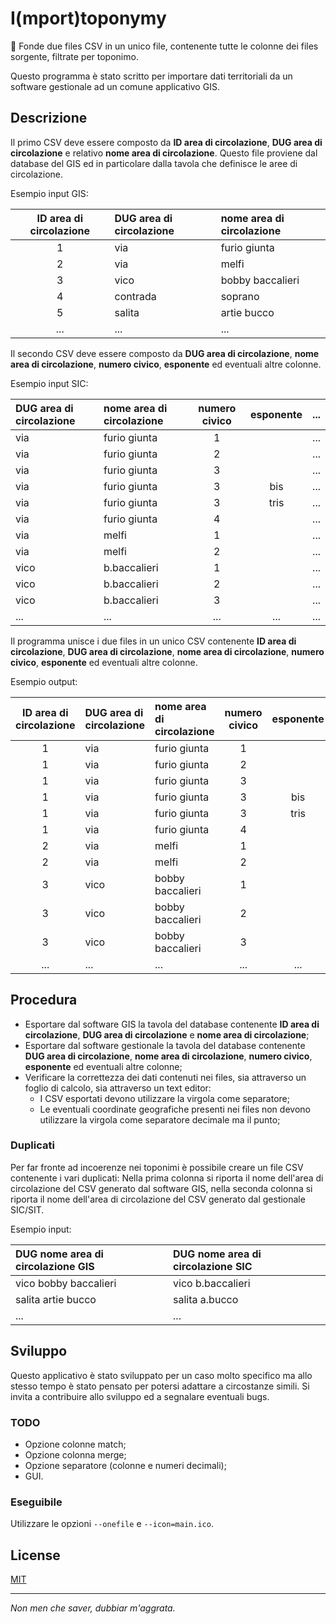 I(mport)toponymy
================

:door: Fonde due files CSV in un unico file, contenente tutte le colonne dei files sorgente, filtrate per toponimo.

Questo programma è stato scritto per importare dati territoriali da un software gestionale ad un comune applicativo GIS.

## Descrizione
Il primo CSV deve essere composto da **ID area di circolazione**, **DUG area di circolazione** e relativo **nome area di circolazione**.
Questo file proviene dal database del GIS ed in particolare dalla tavola che definisce le aree di circolazione.

Esempio input GIS:

| ID area di circolazione | DUG area di circolazione | nome area di circolazione |
|:-----------------------:|:-------------------------|:--------------------------|
| 1                       | via                      | furio giunta              |
| 2                       | via                      | melfi                     |
| 3                       | vico                     | bobby baccalieri          |
| 4                       | contrada                 | soprano                   |
| 5                       | salita                   | artie bucco               |
| ...                     | ...                      | ...                       |

Il secondo CSV deve essere composto da **DUG area di circolazione**, **nome area di circolazione**, **numero civico**, **esponente** ed eventuali altre colonne.

Esempio input SIC:

| DUG area di circolazione | nome area di circolazione | numero civico | esponente | ... |
|:-------------------------|:--------------------------|:-------------:|:---------:|-----|
| via                      | furio giunta              | 1             |           | ... |
| via                      | furio giunta              | 2             |           | ... |
| via                      | furio giunta              | 3             |           | ... |
| via                      | furio giunta              | 3             | bis       | ... |
| via                      | furio giunta              | 3             | tris      | ... |
| via                      | furio giunta              | 4             |           | ... |
| via                      | melfi                     | 1             |           | ... |
| via                      | melfi                     | 2             |           | ... |
| vico                     | b.baccalieri              | 1             |           | ... |
| vico                     | b.baccalieri              | 2             |           | ... |
| vico                     | b.baccalieri              | 3             |           | ... |
| ...                      | ...                       | ...           | ...       | ... |

Il programma unisce i due files in un unico CSV contenente **ID area di circolazione**, **DUG area di circolazione**, **nome area di circolazione**, **numero civico**, **esponente** ed eventuali altre colonne.

Esempio output:

| ID area di circolazione | DUG area di circolazione | nome area di circolazione | numero civico | esponente | ... |
|:-----------------------:|:-------------------------|:--------------------------|:-------------:|:---------:|-----|
| 1                       | via                      | furio giunta              | 1             |           | ... |
| 1                       | via                      | furio giunta              | 2             |           | ... |
| 1                       | via                      | furio giunta              | 3             |           | ... |
| 1                       | via                      | furio giunta              | 3             | bis       | ... |
| 1                       | via                      | furio giunta              | 3             | tris      | ... |
| 1                       | via                      | furio giunta              | 4             |           | ... |
| 2                       | via                      | melfi                     | 1             |           | ... |
| 2                       | via                      | melfi                     | 2             |           | ... |
| 3                       | vico                     | bobby baccalieri          | 1             |           | ... |
| 3                       | vico                     | bobby baccalieri          | 2             |           | ... |
| 3                       | vico                     | bobby baccalieri          | 3             |           | ... |
| ...                     | ...                      | ...                       | ...           | ...       | ... |

## Procedura
- Esportare dal software GIS la tavola del database contenente **ID area di circolazione**, **DUG area di circolazione** e **nome area di circolazione**;
- Esportare dal software gestionale la tavola del database contenente **DUG area di circolazione**, **nome area di circolazione**, **numero civico**, **esponente** ed eventuali altre colonne;
- Verificare la correttezza dei dati contenuti nei files, sia attraverso un foglio di calcolo, sia attraverso un text editor:
    - I CSV esportati devono utilizzare la virgola come separatore;
    - Le eventuali coordinate geografiche presenti nei files non devono utilizzare la virgola come separatore decimale ma il punto;

### Duplicati
Per far fronte ad incoerenze nei toponimi è possibile creare un file CSV contenente i vari duplicati:
Nella prima colonna si riporta il nome dell'area di circolazione del CSV generato dal software GIS, nella seconda colonna si riporta il nome dell'area di circolazione del CSV generato dal gestionale SIC/SIT.

Esempio input:

| DUG nome area di circolazione GIS | DUG nome area di circolazione SIC |
|:----------------------------------|:----------------------------------|
| vico bobby baccalieri             | vico b.baccalieri                 |
| salita artie bucco                | salita a.bucco                    |
| ...                               | ...                               |

## Sviluppo
Questo applicativo è stato sviluppato per un caso molto specifico ma allo stesso tempo è stato pensato per potersi adattare a circostanze simili. Si invita a contribuire allo sviluppo ed a segnalare eventuali bugs.

### TODO
- Opzione colonne match;
- Opzione colonna merge;
- Opzione separatore (colonne e numeri decimali);
- GUI.

### Eseguibile
Utilizzare le opzioni `--onefile` e `--icon=main.ico`.

## License

[MIT]

___

*Non men che saver, dubbiar m'aggrata.*

[MIT]:https://opensource.org/licenses/MIT
